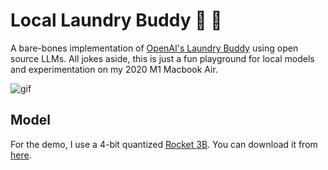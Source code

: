 # Local Laundry Buddy 🧺 🤖

A bare-bones implementation of [OpenAI's Laundry Buddy](https://x.com/jeremyphoward/status/1725712222629081547?s=20) using open source LLMs. All jokes aside, this is just a fun playground for local models and experimentation on my 2020 M1 Macbook Air.

![gif](https://media.tenor.com/jJerroC9S8sAAAAM/rick-and-morty-you-pass-butter.gif)

## Model

For the demo, I use a 4-bit quantized [Rocket 3B](https://huggingface.co/pansophic/rocket-3B). You can download it from [here](https://huggingface.co/TheBloke/rocket-3B-GGUF).
